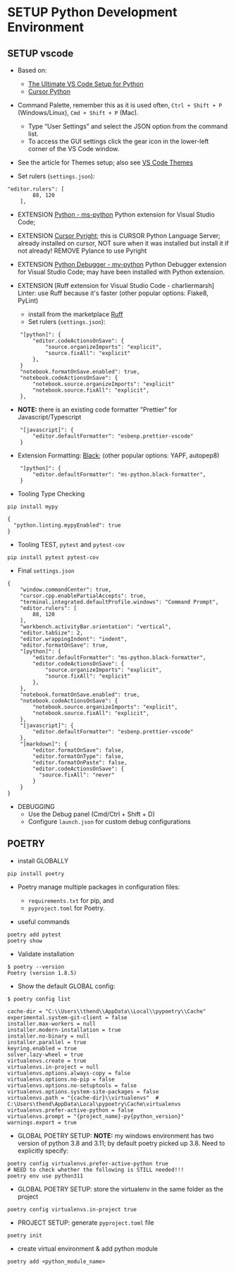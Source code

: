 # SETUP Python Development Environment

## SETUP vscode

- Based on: 
  - [The Ultimate VS Code Setup for Python](https://medium.com/ordinaryindustries/the-ultimate-vs-code-setup-for-python-538026b34d94)
  - [Cursor Python](https://docs.cursor.com/en/guides/languages/python)

- Command Palette, remember this as it is used often, `Ctrl + Shift + P` (Windows/Linux), `Cmd + Shift + P` (Mac).
  - Type “User Settings” and select the JSON option from the command list.
  - To access the GUI settings click the gear icon in the lower-left corner of the VS Code window.

- See the article for Themes setup; also see [VS Code Themes](https://vscodethemes.com/)

- Set rulers (`settings.json`):
```
"editor.rulers": [
        88, 120
    ],
```

- EXTENSION [Python - ms-python](cursor:extension/ms-python.python)
  Python extension for Visual Studio Code;

- EXTENSION [Cursor Pyright](cursor:extension/anysphere.cursorpyright);
  this is CURSOR Python Language Server; already installed on cursor, NOT sure when it was installed
  but install it if not already!
  REMOVE Pylance to use Pyright

- EXTENSION [Python Debugger - my-python](cursor:extension/ms-python.debugpy)
  Python Debugger extension for Visual Studio Code; may have been installed with Python extension.

- EXTENSION [Ruff extension for Visual Studio Code - charliermarsh] 
  Linter: use Ruff because it's faster (other popular options: Flake8, PyLint)
  - install from the marketplace [Ruff](https://marketplace.visualstudio.com/items?itemName=charliermarsh.ruff)
  - Set rulers (`settings.json`):
```
    "[python]": {
		"editor.codeActionsOnSave": {
			"source.organizeImports": "explicit",
			"source.fixAll": "explicit"
		},
    }
    "notebook.formatOnSave.enabled": true,
    "notebook.codeActionsOnSave": {
        "notebook.source.organizeImports": "explicit"
        "notebook.source.fixAll": "explicit",
    },
```
  - **NOTE:** there is an existing code formatter "Prettier" for Javascript/Typescript
```
    "[javascript]": {
        "editor.defaultFormatter": "esbenp.prettier-vscode"
    }
```

- Extension Formatting: [Black](https://black.readthedocs.io/en/stable/index.html);
  (other popular options: YAPF, autopep8)
```
    "[python]": {
		"editor.defaultFormatter": "ms-python.black-formatter",
	}
```

- Tooling Type Checking
```
pip install mypy

{
  "python.linting.mypyEnabled": true
}
```

- Tooling TEST, `pytest` and `pytest-cov`
```
pip install pytest pytest-cov
```

- Final `settings.json`
```
{
    "window.commandCenter": true,
    "cursor.cpp.enablePartialAccepts": true,
    "terminal.integrated.defaultProfile.windows": "Command Prompt",
    "editor.rulers": [
        88, 120
    ],
    "workbench.activityBar.orientation": "vertical",
    "editor.tabSize": 2,
    "editor.wrappingIndent": "indent",
    "editor.formatOnSave": true,
    "[python]": {
        "editor.defaultFormatter": "ms-python.black-formatter",
        "editor.codeActionsOnSave": {
            "source.organizeImports": "explicit",
            "source.fixAll": "explicit"
        },
    },
    "notebook.formatOnSave.enabled": true,
    "notebook.codeActionsOnSave": {
        "notebook.source.organizeImports": "explicit",
        "notebook.source.fixAll": "explicit",
    },
    "[javascript]": {
        "editor.defaultFormatter": "esbenp.prettier-vscode"
    },
    "[markdown]": {
        "editor.formatOnSave": false,
        "editor.formatOnType": false,
        "editor.formatOnPaste": false,
        "editor.codeActionsOnSave": {
          "source.fixAll": "never"
        }
    }	
}
```


- DEBUGGING
  - Use the Debug panel (Cmd/Ctrl + Shift + D)
  - Configure `launch.json` for custom debug configurations
  
  
## POETRY

- install GLOBALLY
```
pip install poetry
```

- Poetry manage multiple packages in configuration files: 
  - `requirements.txt` for pip, and 
  - `pyproject.toml` for Poetry.

- useful commands
```
poetry add pytest
poetry show
```

- Validate installation
```
$ poetry --version
Poetry (version 1.8.5)
```

- Show the default GLOBAL config:
```
$ poetry config list

cache-dir = "C:\\Users\\thend\\AppData\\Local\\pypoetry\\Cache"
experimental.system-git-client = false
installer.max-workers = null
installer.modern-installation = true
installer.no-binary = null
installer.parallel = true
keyring.enabled = true
solver.lazy-wheel = true
virtualenvs.create = true
virtualenvs.in-project = null
virtualenvs.options.always-copy = false
virtualenvs.options.no-pip = false
virtualenvs.options.no-setuptools = false
virtualenvs.options.system-site-packages = false
virtualenvs.path = "{cache-dir}\\virtualenvs"  # C:\Users\thend\AppData\Local\pypoetry\Cache\virtualenvs
virtualenvs.prefer-active-python = false
virtualenvs.prompt = "{project_name}-py{python_version}"
warnings.export = true    
```
- GLOBAL POETRY SETUP: **NOTE:** my windows environment has two version of python 3.8 and 3.11; by default
poetry picked up 3.8. Need to explicitly specify:
```
poetry config virtualenvs.prefer-active-python true
# NEED to check whether the following is STILL needed!!!
poetry env use python311
```
- GLOBAL POETRY SETUP: store the virtualenv in the same folder as the project
```
poetry config virtualenvs.in-project true
```

- PROJECT SETUP: generate `pyproject.toml` file
```
poetry init
```
- create virtual environment & add python module
```
poetry add <python_module_name>
```



